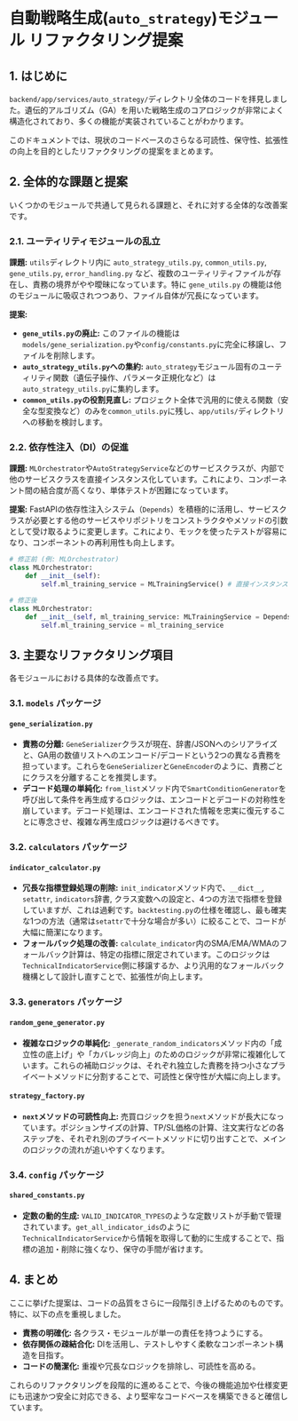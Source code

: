 # 自動戦略生成(`auto_strategy`)モジュール リファクタリング提案

## 1. はじめに

`backend/app/services/auto_strategy/`ディレクトリ全体のコードを拝見しました。遺伝的アルゴリズム（GA）を用いた戦略生成のコアロジックが非常によく構造化されており、多くの機能が実装されていることがわかります。

このドキュメントでは、現状のコードベースのさらなる可読性、保守性、拡張性の向上を目的としたリファクタリングの提案をまとめます。

## 2. 全体的な課題と提案

いくつかのモジュールで共通して見られる課題と、それに対する全体的な改善案です。

### 2.1. ユーティリティモジュールの乱立

**課題:**
`utils`ディレクトリ内に `auto_strategy_utils.py`, `common_utils.py`, `gene_utils.py`, `error_handling.py` など、複数のユーティリティファイルが存在し、責務の境界がやや曖昧になっています。特に `gene_utils.py` の機能は他のモジュールに吸収されつつあり、ファイル自体が冗長になっています。

**提案:**
- **`gene_utils.py`の廃止:** このファイルの機能は`models/gene_serialization.py`や`config/constants.py`に完全に移譲し、ファイルを削除します。
- **`auto_strategy_utils.py`への集約:** `auto_strategy`モジュール固有のユーティリティ関数（遺伝子操作、パラメータ正規化など）は`auto_strategy_utils.py`に集約します。
- **`common_utils.py`の役割見直し:** プロジェクト全体で汎用的に使える関数（安全な型変換など）のみを`common_utils.py`に残し、`app/utils/`ディレクトリへの移動を検討します。

### 2.2. 依存性注入（DI）の促進

**課題:**
`MLOrchestrator`や`AutoStrategyService`などのサービスクラスが、内部で他のサービスクラスを直接インスタンス化しています。これにより、コンポーネント間の結合度が高くなり、単体テストが困難になっています。

**提案:**
FastAPIの依存性注入システム（`Depends`）を積極的に活用し、サービスクラスが必要とする他のサービスやリポジトリをコンストラクタやメソッドの引数として受け取るように変更します。これにより、モックを使ったテストが容易になり、コンポーネントの再利用性も向上します。

```python
# 修正前 (例: MLOrchestrator)
class MLOrchestrator:
    def __init__(self):
        self.ml_training_service = MLTrainingService() # 直接インスタンス化

# 修正後
class MLOrchestrator:
    def __init__(self, ml_training_service: MLTrainingService = Depends()):
        self.ml_training_service = ml_training_service
```

## 3. 主要なリファクタリング項目

各モジュールにおける具体的な改善点です。

### 3.1. `models` パッケージ

#### `gene_serialization.py`
- **責務の分離:** `GeneSerializer`クラスが現在、辞書/JSONへのシリアライズと、GA用の数値リストへのエンコード/デコードという2つの異なる責務を担っています。これらを`GeneSerializer`と`GeneEncoder`のように、責務ごとにクラスを分離することを推奨します。
- **デコード処理の単純化:** `from_list`メソッド内で`SmartConditionGenerator`を呼び出して条件を再生成するロジックは、エンコードとデコードの対称性を崩しています。デコード処理は、エンコードされた情報を忠実に復元することに専念させ、複雑な再生成ロジックは避けるべきです。

### 3.2. `calculators` パッケージ

#### `indicator_calculator.py`
- **冗長な指標登録処理の削除:** `init_indicator`メソッド内で、`__dict__`, `setattr`, `indicators`辞書, クラス変数への設定と、4つの方法で指標を登録していますが、これは過剰です。`backtesting.py`の仕様を確認し、最も確実な1つの方法（通常は`setattr`で十分な場合が多い）に絞ることで、コードが大幅に簡潔になります。
- **フォールバック処理の改善:** `calculate_indicator`内のSMA/EMA/WMAのフォールバック計算は、特定の指標に限定されています。このロジックは`TechnicalIndicatorService`側に移譲するか、より汎用的なフォールバック機構として設計し直すことで、拡張性が向上します。

### 3.3. `generators` パッケージ

#### `random_gene_generator.py`
- **複雑なロジックの単純化:** `_generate_random_indicators`メソッド内の「成立性の底上げ」や「カバレッジ向上」のためのロジックが非常に複雑化しています。これらの補助ロジックは、それぞれ独立した責務を持つ小さなプライベートメソッドに分割することで、可読性と保守性が大幅に向上します。

#### `strategy_factory.py`
- **`next`メソッドの可読性向上:** 売買ロジックを担う`next`メソッドが長大になっています。ポジションサイズの計算、TP/SL価格の計算、注文実行などの各ステップを、それぞれ別のプライベートメソッドに切り出すことで、メインのロジックの流れが追いやすくなります。

### 3.4. `config` パッケージ

#### `shared_constants.py`
- **定数の動的生成:** `VALID_INDICATOR_TYPES`のような定数リストが手動で管理されています。`get_all_indicator_ids`のように`TechnicalIndicatorService`から情報を取得して動的に生成することで、指標の追加・削除に強くなり、保守の手間が省けます。

## 4. まとめ

ここに挙げた提案は、コードの品質をさらに一段階引き上げるためのものです。特に、以下の点を重視しました。

- **責務の明確化:** 各クラス・モジュールが単一の責任を持つようにする。
- **依存関係の疎結合化:** DIを活用し、テストしやすく柔軟なコンポーネント構造を目指す。
- **コードの簡潔化:** 重複や冗長なロジックを排除し、可読性を高める。

これらのリファクタリングを段階的に進めることで、今後の機能追加や仕様変更にも迅速かつ安全に対応できる、より堅牢なコードベースを構築できると確信しています。
